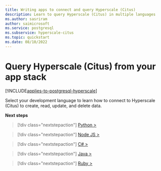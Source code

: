 ```yaml
---
title: Writing apps to connect and query Hyperscale (Citus)
description: Learn to query Hyperscale (Citus) in multiple languages
ms.author: sasriram
author: saimicrosoft
ms.service: postgresql
ms.subservice: hyperscale-citus
ms.topic: quickstart
ms.date: 08/10/2022
---
```


# Query Hyperscale (Citus) from your app stack

[!INCLUDE[applies-to-postgresql-hyperscale](../includes/applies-to-postgresql-hyperscale.md)]

Select your development language to learn how to connect to Hyperscale (Citus)
to create, read, update, and delete data.

**Next steps**

> [!div class="nextstepaction"]
> [Python >](quickstart-app-stacks-python.md)

> [!div class="nextstepaction"]
> [Node JS >](quickstart-app-stacks-nodejs.md)

> [!div class="nextstepaction"]
> [C# >](quickstart-app-stacks-csharp.md)

> [!div class="nextstepaction"]
> [Java >](quickstart-app-stacks-java.md)

> [!div class="nextstepaction"]
> [Ruby >](quickstart-app-stacks-ruby.md)
